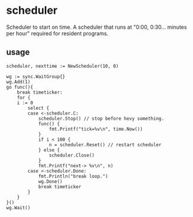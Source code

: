 # scheduler
  Scheduler to start on time.
  A scheduler that runs at "0:00,  0:30... minutes per hour" required for resident programs.

## usage
  ```
  scheduler, nexttime := NewScheduler(10, 0)
  
  wg := sync.WaitGroup{}
  wg.Add(1)
  go func(){
      break timeticker:
      for {
      i := 0
          select {
          case <-scheduler.C:
              scheduler.Stop() // stop before hevy something.
              func() {
                  fmt.Printf("tick=%v\n", time.Now())
              }
              if i < 100 {
                  n = scheduler.Reset() // restart scheduler
              } else {
                  scheduler.Close()
              }
              fmt.Printf("next-> %v\n", n)
          case <-scheduler.Done:
              fmt.Println("break loop.")
              wg.Done()
              break timeticker
          }
      }
  }()
  wg.Wait()
  
  ```